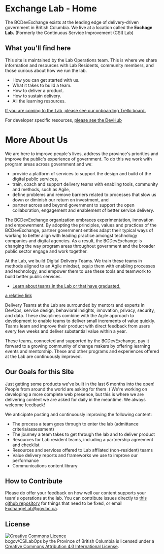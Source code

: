 # Exchange Lab - Home

The BCDevExchange exists at the leading edge of delivery-driven government in British Columbia. We live at a location called the **Exchage Lab.** (Formerly the Continuous Service Improvement (CSI) Lab)

## What you'll find here

This site is maintained by the Lab Operations team. This is where we share information and resources with Lab Residents, community members, and those curious about how we run the lab.

* How you can get started with us.
* What it takes to build a team.
* How to deliver a product.
* How to sustain delivery.
* All the learning resources.

[If you are coming to the Lab, please see our onboarding Trello board.](https://trello.com/b/XlAXaWkK/exchange-lab-onboarding)

For developer specific resources, [please see the DevHub](http://developer.gov.bc.ca)

# More About Us

We are here to improve people's lives, address the province's priorities and improve the public's experience of government. To do this we work with program areas across government and we: 
* provide a platform of services to support the design and build of the digital public services,
* train, coach and support delivery teams with enabling tools, community and methods, such as Agile,
* define problems and remove barriers related to processes that slow us down or diminish our return on investment, and
* partner across and beyond government to support the open collaboration, engagement and enablement of better service delivery.

The BCDevExchange organization embraces experimentation, innovation and empowerment. By adopting the principles, values and practices of the BCDevExchange, partner government entities adapt their typical ways of working to better align with leading practice amongst technology companies and digital agencies. As a result, the BCDevExchange is changing the way program areas throughout government and the broader public sector engage and work together. 

At the Lab, we build Digital Delivery Teams. We train these teams in methods aligned to an Agile mindset, equip them with enabling processes and technology, and empower them to use these tools and teamwork to build better public services. 

* [Learn about teams in the Lab or that have graduated.](https://github.com/bcgov/ExchangeLabOps/tree/master/Resident-Teams)

[a relative link](/Resident-Teams/README.html)

Delivery Teams at the Lab are surrounded by mentors and experts in DevOps, service design, behavioral insights, innovation, privacy, security, and data. These disciplines combine with the Agile approach to development to enable teams to deliver small increments of value quickly. Teams learn and improve their product with direct feedback from users every few weeks and deliver substantial value within a year.

These teams, connected and supported by the BCDevExchange, pay it forward to a growing community of change makers by offering learning events and mentorship. These and other programs and experiences offered at the Lab are continuously improved.

## Our Goals for this Site

Just getting some products we've built in the last 6 months into the open! People from around the world are asking for them :) We're working on developing a more complete web presence, but this is where we are delivering content we are asked for daily in the meantime. We always welcome feedback!

We anticipate posting and continuously improving the following content: 

 - The process a team goes through to enter the lab (admittance criteria/assessment)
 - The journey a team takes to get through the lab and to deliver product
 - Resources for Lab resident teams, including a partnership agreement and checklist
 - Resources and services offered to Lab affliated (non-resident) teams
 - Value delivery reports and frameworks we use to improve our performance
 - Communications content library

## How to Contribute

Please do offer your feedback on how well our content supports your team's operations at the lab. You can contribute issues directly to [this github repository](https://github.com/bcgov/ExchangeLabOps) for things that need to be fixed, or email ExchangeLab@gov.bc.ca.

## License

<a rel="license" href="http://creativecommons.org/licenses/by/4.0/"><img alt="Creative Commons Licence" style="border-width:0" src="https://i.creativecommons.org/l/by/4.0/80x15.png" /></a><br /><span xmlns:dct="http://purl.org/dc/terms/" property="dct:title"> bcgov/CSILabOps</span> by <span xmlns:cc="http://creativecommons.org/ns#" property="cc:attributionName">the Province of British Columbia</span> is licensed under a <a rel="license" href="http://creativecommons.org/licenses/by/4.0/">Creative Commons Attribution 4.0 International License</a>.

